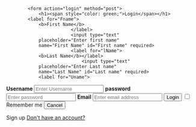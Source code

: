 <!DOCTYPE html>
<html>
    <head>
        <title>Login</title>
        <link rel="Stylesheet"
        href="Index.css">
        </style>
    </head>
    <body>
        <div class="center">
        <div class="container">
            
            <form action="login" method="post">
                <h1><span style="color: green;">Login</span></h1>
            <label for="Fname">
                <b>First Name</b>
                            </label>
                            <input type="text"
                placeholder="Enter first name"
                name="First Name" id="First name" required>
                            <label for="lName">
                <b>Last Name</b></label>
                                <input type="text"
                placeholder="Enter Last name"
                name="Last Name" id="Last name" required>
                <label for="Uname">
<b>Username</b></label>
                <input type="text" placeholder="Enter Username"
                name="Uname" required>
                <label for="psw">
<b>password</b> 
                <input type="password"
placeholder="Enter password"
name="psw"></label>
                    <label for="Email">
<b>Email</b></label>
                    <input type="text" placeholder="Enter email address"
                     name="Email" required>
                    <button type="submit">Login</button>
                    <label>
                        <input type="checkbox"
                        name="remember">Remember me
                    </label>
                    <button type="reset"
                    class="cancelbtn">Cancel</button>
                <p>Sign up <a href="Register.html">Don't have an account?</a></p>
                </form>
            </div>
        </div>
    </body>
</html>

